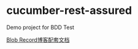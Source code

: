 # cucumber-rest-assured
Demo project for BDD Test

[Blob Record博客配套文档](http://charles.keyanyingxiao.com/2021/08/01/%E8%A1%8C%E4%B8%BA%E9%A9%B1%E5%8A%A8%E6%B5%8B%E8%AF%95BDD-Cucumber%E6%96%B9%E6%A1%88/)
